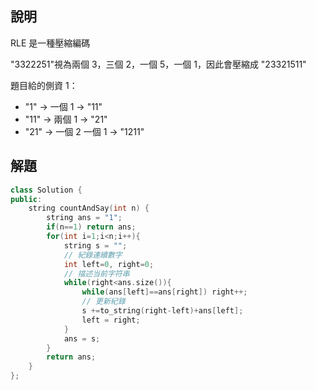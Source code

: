 ## 說明

RLE 是一種壓縮編碼

"3322251"視為兩個 3，三個 2，一個 5，一個 1，因此會壓縮成 "23321511"

題目給的側資 1：

-   "1" -> 一個 1 -> "11"
-   "11" -> 兩個 1 -> "21"
-   "21" -> 一個 2 一個 1 -> "1211"

## 解題

```cpp
class Solution {
public:
    string countAndSay(int n) {
        string ans = "1";
        if(n==1) return ans;
        for(int i=1;i<n;i++){
            string s = "";
            // 紀錄連續數字
            int left=0, right=0;
            // 描述当前字符串
            while(right<ans.size()){
                while(ans[left]==ans[right]) right++;
                // 更新紀錄
                s +=to_string(right-left)+ans[left];
                left = right;
            }
            ans = s;
        }
        return ans;
    }
};
```
